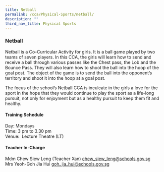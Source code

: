 ```yaml
---
title: Netball
permalink: /cca/Physical-Sports/netball/
description: ""
third_nav_title: Physical Sports
---
```

### Netball

Netball is a Co-Curricular Activity for girls. It is a ball game played by two teams of seven players. In this CCA, the girls will learn how to send and receive a ball through various passes like the Chest pass, the Lob and the Bounce Pass. They will also learn how to shoot the ball into the hoop of the goal post. The object of the game is to send the ball into the opponent’s territory and shoot it into the hoop at a goal post.

  

The focus of the school’s Netball CCA is inculcate in the girls a love for the sport in the hope that they would continue to play the sport as a life-long pursuit, not only for enjoyment but as a healthy pursuit to keep them fit and healthy.

  

#### Training Schedule

Day: Mondays<br>
Time: 3 pm to 3.30 pm<br>
Venue:  Lecture Theatre (LT)

#### Teacher In-Charge

Mdm Chew Siew Leng (Teacher Xan) [chew\_siew\_leng@schools.gov.sg](mailto:chew_siew_leng@schools.gov.sg)  
Mrs Yeoh-Goh Jia Hui [goh\_jia\_hui@schools.gov.sg](mailto:goh_jia_hui@schools.gov.sg)